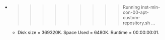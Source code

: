 * >>>>>>>>> Running inst-min-con-00-apt-custom-repository.sh ...
  * Disk size = 369320K. Space Used = 6480K. Runtime = 00:00:00:01.
